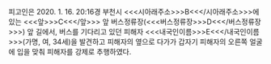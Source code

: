 피고인은 2020. 1. 16. 20:16경 부천시 <<<시아래주소>>>B<<</시아래주소>>>에 있는 <<<앞>>>C<<</앞>>> 앞 버스정류장(<<<버스정류장>>>D<<</버스정류장>>>) 앞 길에서, 버스를 기다리고 있던 피해자 <<<내국인이름>>>E<<</내국인이름>>>(가명, 여, 34세)을 발견하고 피해자의 옆으로 다가가 갑자기 피해자의 오른쪽 얼굴에 입을 맞춰 피해자를 강제로 추행하였다.